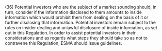 (36) Potential investors who are the subject of a market sounding should, in turn, consider if the information disclosed to them amounts to inside information which would prohibit them from dealing on the basis of it or further disclosing that information. Potential investors remain subject to the rules on insider dealing and unlawful disclosure of inside information, as set out in this Regulation. In order to assist potential investors in their considerations and as regards what steps they should take so as not to contravene this Regulation, ESMA should issue guidelines.